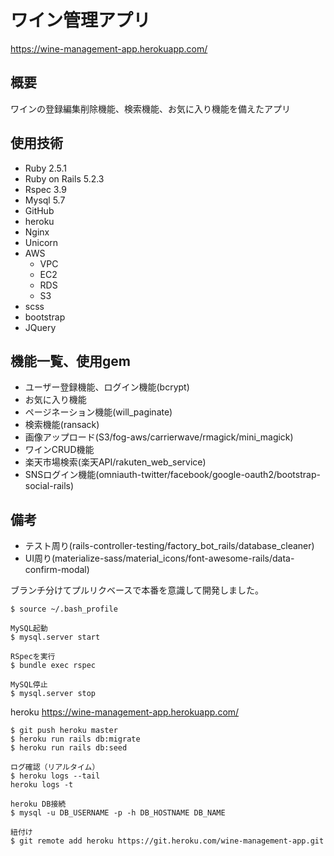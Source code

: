 # ワイン管理アプリ
https://wine-management-app.herokuapp.com/

## 概要
ワインの登録編集削除機能、検索機能、お気に入り機能を備えたアプリ

## 使用技術
- Ruby 2.5.1
- Ruby on Rails 5.2.3
- Rspec 3.9
- Mysql 5.7
- GitHub
- heroku
- Nginx
- Unicorn
- AWS
  - VPC
  - EC2 
  - RDS
  - S3
- scss
- bootstrap
- JQuery

## 機能一覧、使用gem
- ユーザー登録機能、ログイン機能(bcrypt)
- お気に入り機能
- ページネーション機能(will_paginate)
- 検索機能(ransack)
- 画像アップロード(S3/fog-aws/carrierwave/rmagick/mini_magick)
- ワインCRUD機能
- 楽天市場検索(楽天API/rakuten_web_service)
- SNSログイン機能(omniauth-twitter/facebook/google-oauth2/bootstrap-social-rails)

## 備考

- テスト周り(rails-controller-testing/factory_bot_rails/database_cleaner)
- UI周り(materialize-sass/material_icons/font-awesome-rails/data-confirm-modal)


ブランチ分けてプルリクベースで本番を意識して開発しました。


```
$ source ~/.bash_profile

MySQL起動
$ mysql.server start

RSpecを実行
$ bundle exec rspec

MySQL停止
$ mysql.server stop
```

heroku
https://wine-management-app.herokuapp.com/

```
$ git push heroku master
$ heroku run rails db:migrate
$ heroku run rails db:seed

ログ確認（リアルタイム）
$ heroku logs --tail
heroku logs -t

heroku DB接続
$ mysql -u DB_USERNAME -p -h DB_HOSTNAME DB_NAME

紐付け
$ git remote add heroku https://git.heroku.com/wine-management-app.git
```

